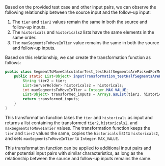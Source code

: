 Based on the provided test case and other input pairs, we can observe the following relationship between the source input and the follow-up input:

1. The `tier` and `tier2` values remain the same in both the source and follow-up inputs.
2. The `historicals` and `historicals2` lists have the same elements in the same order.
3. The `maxSegmentsToMoveInTier` value remains the same in both the source and follow-up inputs.

Based on this relationship, we can create the transformation function as follows:

```java
public class SegmentToMoveCalculatorTest_testHalfSegmentsArePickedForMoveWhenFullSkew {
    public static List<Object> inputTransformation_testHalfSegmentsArePickedForMoveWhenFullSkew(String tier, List<ServerHolder> historicals) {
        String tier2 = tier;
        List<ServerHolder> historicals2 = historicals;
        int maxSegmentsToMoveInTier = Integer.MAX_VALUE;
        List<Object> transformed_inputs = Arrays.asList(tier2, historicals2, maxSegmentsToMoveInTier);
        return transformed_inputs;
    }
}
```

This transformation function takes the `tier` and `historicals` as input and returns a list containing the transformed `tier2`, `historicals2`, and `maxSegmentsToMoveInTier` values. The transformation function keeps the `tier` and `tier2` values the same, copies the `historicals` list to `historicals2`, and sets `maxSegmentsToMoveInTier` to `Integer.MAX_VALUE`.

This transformation function can be applied to additional input pairs and other potential input pairs with similar characteristics, as long as the relationship between the source and follow-up inputs remains the same.